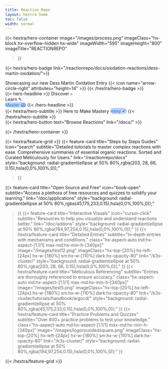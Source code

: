```yaml
---
title: Reaction Repo
layout: hextra-home
toc: false
width: normal
---
```

<style>
  body {
  background-size: cover;
  background-repeat: no-repeat;
  background-attachment: fixed;
  background-position: center;
}

/* Light mode background */
@media (prefers-color-scheme: light) {
  body {
    background-image: url('https://chemlord.github.io/reactionrepo/image-test/hexagonlight2.svg');
  }
}

/* Dark mode background */
@media (prefers-color-scheme: dark) {
  body {
    background-image: url('https://chemlord.github.io/reactionrepo/image-test/hexagonlight2.svg');
  }
}

.content-wrapper {
  position: relative;
  z-index: 1;
}

.highlight {
  background-color: #bdd4f4; /* Adjust the highlight color as needed */
  border-radius: 15px; /* Make the corners slightly rounded */
  padding: 0.1em -0.2em; /* Fine-tune padding to match text bounds */
  display: inline; /* Ensures the highlight only covers the text */
  line-height: 1.4; /* Adjust line-height to ensure vertical alignment */
  margin: 0; /* Remove any default margin */
  color: #1a73e8; /* Set the text color to match */
}

.highlight2 {
  background-color: #bdd4f4; /* Adjust the highlight color as needed */
  border-radius: 10px; /* Make the corners slightly rounded */
  padding: 0.1em 0.2em; /* Fine-tune padding to match text bounds */
  display: inline; /* Ensures the highlight only covers the text */
  line-height: 1.4; /* Adjust line-height to ensure vertical alignment */
  margin: 0; /* Remove any default margin */
  color: #1a73e8; /* Set the text color to match */
}

.custom-image-class {
  margin-top: 20px; /* Adjust as needed */
  margin-bottom: 20px; /* Adjust as needed */
  margin-right: 150px;
  /* Additional styling */
}

.hx-wide {
  width: 100%; /* Or any other width you need */
  max-width: 100%; /* Ensure it doesn't exceed the container */
}

  </style>

{{< hextra/hero-container
  image="/images/process.png"
  imageClass="hx-block hx-overflow-hidden hx-wide"
  imageWidth="595" imageHeight="800"
  imageTitle="REACTIONREPO"
>}}

{{< hextra/hero-badge link="/reactionrepo/docs/oxidation-reactions/dess-martin-oxidation/">}}
  <div class="hx-w-2 hx-h-2 hx-rounded-full hx-bg-primary-400"></div>
  <span>Showcasing our new Dess Martin Oxidation Entry</span>
  {{< icon name="arrow-circle-right" attributes="height=14" >}}
{{< /hextra/hero-badge >}}

<div class="hx-mt-6 hx-mb-6">
  {{< hero-headline >}}
Discover ⌕&nbsp;<br class="sm:hx-block hx-hidden" />
Learn ✎<br />
<mark class="highlight">Master 🕮</mark>
{{< /hero-headline >}}
</div>

<div class="hx-mb-4">
{{< hextra/hero-subtitle >}}
  Here to Make Mastery <mark class="highlight2">easy ✔</mark>
{{< /hextra/hero-subtitle >}}
</div>

<div class="hx-mb-8">
{{< hextra/hero-button text="Browse Reactions" link="/docs/" >}}
</div>

{{< /hextra/hero-container >}}

{{< hextra/feature-grid >}}
  {{< feature-card
    title="Steps by Steps Guides" icon="search"
    subtitle="Detailed tutorials to master complex reactions with ease. Comprehensive summaries of essential organic reactions. Sorted and Curated Meticulously for Users."
    link="/reactionrepo/docs"
    style="background: radial-gradient(ellipse at 50% 80%,rgba(203, 28, 66, 0.15),hsla(0,0%,100%,0));"
  >}}
  
  {{< feature-card
    title="Open Source and Free" icon="book-open"
    subtitle="Access a plethora of free resources and quizzes to solidify your learning."
    link="/doc/applications"
    style="background: radial-gradient(ellipse at 50% 80%,rgba(45,175,233,0.15),hsla(0,0%,100%,0));"
  >}}
  {{< feature-card
    title="Interactive Visuals" icon="cursor-click"
    subtitle="Resources to help you visualize and understand reactions better."
    link="/doc/addons"
    style="background: radial-gradient(ellipse at 50% 80%,rgba(194,97,254,0.15),hsla(0,0%,100%,0));"
  >}}
   {{< hextra/feature-card
    title="Detailed Entries"
    subtitle="In-depth entries with mechanisms and conditions."
    class="hx-aspect-auto md:hx-aspect-[1.1/1] max-md:hx-min-h-[340px]"
    image="/images/test12.png"
    imageClass="hx-top-[20%] hx-left-[24px] hx-w-[180%] sm:hx-w-[110%] dark:hx-opacity-80"
    link="/k3s-cluster/"
    style="background: radial-gradient(ellipse at 50% 80%,rgba(203, 28, 66, 0.15),hsla(0,0%,100%,0));"
  >}}
  {{< hextra/feature-card
    title="Meticulous Referencing"
    subtitle="Entries are thoroughly referenced to ensure accuracy."
    class="hx-aspect-auto md:hx-aspect-[1.1/1] max-md:hx-min-h-[340px]"
    image="/images/test5.png"
    imageClass="hx-top-[20%] hx-left-[24px] hx-w-[180%] sm:hx-w-[110%] dark:hx-opacity-80"
    link="/k3s-cluster/tutorials/handbook/argocd/"
    style="background: radial-gradient(ellipse at 50% 80%,rgba(45,175,233,0.15),hsla(0,0%,100%,0));"
  >}}
  {{< hextra/feature-card
    title="Practice Problems and Quizzes"
    subtitle="Over 600+ practice problems to test your knowledge."
    class="hx-aspect-auto md:hx-aspect-[1.1/1] max-md:hx-min-h-[340px]"
    image="/images/logoroundedsquare.png"
    imageClass="hx-top-[20%] hx-left-[24px] hx-w-[180%] sm:hx-w-[110%] dark:hx-opacity-80"
    link="/k3s-cluster/"
    style="background: radial-gradient(ellipse at 50% 80%,rgba(194,97,254,0.15),hsla(0,0%,100%,0));"
  >}}

{{< /hextra/feature-grid >}}
